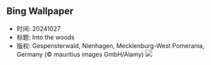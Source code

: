 ## Bing Wallpaper
- 时间: 20241027
- 标题: Into the woods
- 版权: Gespensterwald, Nienhagen, Mecklenburg-West Pomerania, Germany (© mauritius images GmbH/Alamy)
![](https://cn.bing.com/th?id=OHR.GhostForest_EN-US3389955484_UHD.jpg&rf=LaDigue_UHD.jpg&pid=hp&w=3840&h=2160&rs=1&c=4)
